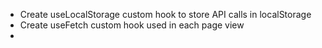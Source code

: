 - Create useLocalStorage custom hook to store API calls in localStorage
- Create useFetch custom hook used in each page view
-
